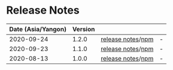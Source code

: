 # Release Notes

| Date (Asia/Yangon) | Version |  |  |
| :-- | :-- | :--: | :-- |
| 2020-09-24 | 1.2.0 | [release notes](1.2.0/README.md)/[npm](https://www.npmjs.com/package/lib-tools/v/1.2.0) | - |
| 2020-09-23 | 1.1.0 | [release notes](1.1.0/README.md)/[npm](https://www.npmjs.com/package/lib-tools/v/1.1.0) | - |
| 2020-08-13 | 1.0.0 | [release notes](1.0.0/README.md)/[npm](https://www.npmjs.com/package/lib-tools/v/1.0.0) | - |
